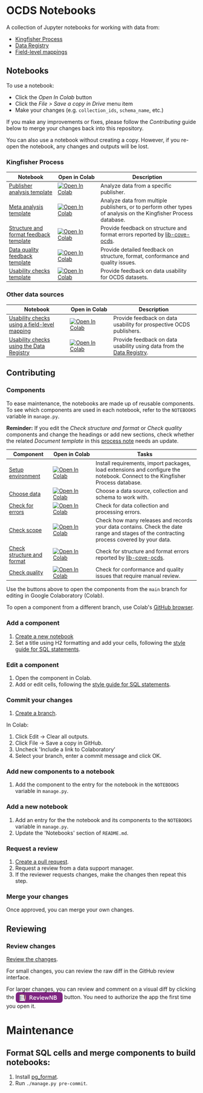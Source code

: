 # OCDS Notebooks

A collection of Jupyter notebooks for working with data from:

- [Kingfisher Process](https://kingfisher-process.readthedocs.io/en/latest/)
- [Data Registry](https://data.open-contracting.org)
- [Field-level mappings](https://www.open-contracting.org/resources/ocds-field-level-mapping-template/)

## Notebooks

To use a notebook:

* Click the *Open In Colab* button
* Click the *File > Save a copy in Drive* menu item
* Make your changes (e.g. `collection_ids`, `schema_name`, etc.)

If you make any improvements or fixes, please follow the *Contributing* guide below to merge your changes back into this repository.

You can also use a notebook without creating a copy. However, if you re-open the notebook, any changes and outputs will be lost.

### Kingfisher Process

Notebook | Open in Colab | Description
-- | -- | --
[Publisher analysis template](https://github.com/open-contracting/notebooks-ocds/blob/main/template_publisher_analysis.ipynb) | [![Open In Colab](https://colab.research.google.com/assets/colab-badge.svg)](https://colab.research.google.com/github/open-contracting/notebooks-ocds/blob/main/template_publisher_analysis.ipynb) | Analyze data from a specific publisher.
[Meta analysis template](https://github.com/open-contracting/notebooks-ocds/blob/main/template_meta_analysis.ipynb) | [![Open In Colab](https://colab.research.google.com/assets/colab-badge.svg)](https://colab.research.google.com/github/open-contracting/notebooks-ocds/blob/main/template_meta_analysis.ipynb) | Analyze data from multiple publishers, or to perform other types of analysis on the Kingfisher Process database.
[Structure and format feedback template](https://github.com/open-contracting/notebooks-ocds/blob/main/template_structure_and_format_feedback.ipynb) | [![Open In Colab](https://colab.research.google.com/assets/colab-badge.svg)](https://colab.research.google.com/github/open-contracting/notebooks-ocds/blob/main/template_structure_and_format_feedback.ipynb) | Provide feedback on structure and format errors reported by [lib-cove-ocds](https://github.com/open-contracting/lib-cove-ocds).
[Data quality feedback template](https://github.com/open-contracting/notebooks-ocds/blob/main/template_data_quality_feedback.ipynb) | [![Open In Colab](https://colab.research.google.com/assets/colab-badge.svg)](https://colab.research.google.com/github/open-contracting/notebooks-ocds/blob/main/template_data_quality_feedback.ipynb) | Provide detailed feedback on structure, format, conformance and quality issues.
[Usability checks template](https://github.com/open-contracting/notebooks-ocds/blob/main/template_usability_checks.ipynb) | [![Open In Colab](https://colab.research.google.com/assets/colab-badge.svg)](https://colab.research.google.com/github/open-contracting/notebooks-ocds/blob/main/template_usability_checks.ipynb) | Provide feedback on data usability for OCDS datasets.

### Other data sources

Notebook | Open in Colab | Description
-- | -- | --
[Usability checks using a field-level mapping](https://github.com/open-contracting/notebooks-ocds/blob/main/template_usability_checks_mapping.ipynb) | [![Open In Colab](https://colab.research.google.com/assets/colab-badge.svg)](https://colab.research.google.com/github/open-contracting/notebooks-ocds/blob/main/template_usability_checks_mapping.ipynb) | Provide feedback on data usability for prospective OCDS publishers.
[Usability checks using the Data Registry](https://github.com/open-contracting/notebooks-ocds/blob/main/template_usability_checks_data_registry.ipynb) | [![Open In Colab](https://colab.research.google.com/assets/colab-badge.svg)](https://colab.research.google.com/github/open-contracting/notebooks-ocds/blob/main/template_usability_checks_data_registry.ipynb) | Provide feedback on data usability using data from the [Data Registry](https://data.open-contracting.org/).

## Contributing

### Components

To ease maintenance, the notebooks are made up of reusable components. To see which components are used in each notebook, refer to the `NOTEBOOKS` variable in `manage.py`.

**Reminder:** If you edit the *Check structure and format* or *Check quality* components and change the headings or add new sections, check whether the related *Document template* in this [process note](https://docs.google.com/document/d/1_k7eA2rI-k5EH8VESkVAB73wa_qrpplL-7dKgMLTGZc/edit) needs an update.

Component | Open in Colab | Tasks
-- | -- | --
[Setup environment](https://github.com/open-contracting/notebooks-ocds/blob/main/setup_environment.ipynb) | [![Open In Colab](https://colab.research.google.com/assets/colab-badge.svg)](https://colab.research.google.com/github/open-contracting/notebooks-ocds/blob/main/setup_environment.ipynb) | Install requirements, import packages, load extensions and configure the notebook. Connect to the Kingfisher Process database.
[Choose data](https://github.com/open-contracting/notebooks-ocds/blob/main/choose_data.ipynb) | [![Open In Colab](https://colab.research.google.com/assets/colab-badge.svg)](https://colab.research.google.com/github/open-contracting/notebooks-ocds/blob/main/choose_data.ipynb) | Choose a data source, collection and schema to work with.
[Check for errors](https://github.com/open-contracting/notebooks-ocds/blob/main/check_for_errors.ipynb) | [![Open In Colab](https://colab.research.google.com/assets/colab-badge.svg)](https://colab.research.google.com/github/open-contracting/notebooks-ocds/blob/main/check_for_errors.ipynb) | Check for data collection and processing errors.
[Check scope](https://github.com/open-contracting/notebooks-ocds/blob/main/check_scope.ipynb) | [![Open In Colab](https://colab.research.google.com/assets/colab-badge.svg)](https://colab.research.google.com/github/open-contracting/notebooks-ocds/blob/main/check_scope.ipynb) | Check how many releases and records your data contains. Check the date range and stages of the contracting process covered by your data.
[Check structure and format](https://github.com/open-contracting/notebooks-ocds/blob/main/check_structure_and_format.ipynb) | [![Open In Colab](https://colab.research.google.com/assets/colab-badge.svg)](https://colab.research.google.com/github/open-contracting/notebooks-ocds/blob/main/check_structure_and_format.ipynb) | Check for structure and format errors reported by [lib-cove-ocds](https://github.com/open-contracting/lib-cove-ocds).
[Check quality](https://github.com/open-contracting/notebooks-ocds/blob/main/check_data_quality.ipynb) | [![Open In Colab](https://colab.research.google.com/assets/colab-badge.svg)](https://colab.research.google.com/github/open-contracting/notebooks-ocds/blob/main/check_data_quality.ipynb) | Check for conformance and quality issues that require manual review.

Use the buttons above to open the components from the `main` branch for editing in Google Colaboratory (Colab).

To open a component from a different branch, use Colab's [GitHub browser](https://colab.research.google.com/github/open-contracting/notebooks-ocds).

### Add a component

1. [Create a new notebook](https://colab.research.google.com/#create=true)
2. Set a title using H2 formatting and add your cells, following the [style guide for SQL statements](https://ocp-software-handbook.readthedocs.io/en/latest/services/postgresql.html#sql-statements).

### Edit a component

1. Open the component in Colab.
2. Add or edit cells, following the [style guide for SQL statements](https://ocp-software-handbook.readthedocs.io/en/latest/services/postgresql.html#sql-statements).

### Commit your changes

1. [Create a branch](https://docs.github.com/en/pull-requests/collaborating-with-pull-requests/proposing-changes-to-your-work-with-pull-requests/creating-and-deleting-branches-within-your-repository#creating-a-branch).

In Colab:

1. Click Edit -> Clear all outputs.
1. Click File -> Save a copy in GitHub.
1. Uncheck 'Include a link to Colaboratory'
1. Select your branch, enter a commit message and click OK.

### Add new components to a notebook

1. Add the component to the entry for the notebook in the `NOTEBOOKS` variable in `manage.py`.

### Add a new notebook

1. Add an entry for the the notebook and its components to the `NOTEBOOKS` variable in `manage.py`.
4. Update the 'Notebooks' section of `README.md`.

### Request a review

1. [Create a pull request](https://docs.github.com/en/pull-requests/collaborating-with-pull-requests/proposing-changes-to-your-work-with-pull-requests/creating-a-pull-request).
2. Request a review from a data support manager.
3. If the reviewer requests changes, make the changes then repeat this step.

### Merge your changes

Once approved, you can merge your own changes.

## Reviewing

### Review changes

[Review the changes](https://docs.github.com/en/pull-requests/collaborating-with-pull-requests/reviewing-changes-in-pull-requests/reviewing-proposed-changes-in-a-pull-request).

For small changes, you can review the raw diff in the GitHub review interface.

For larger changes, you can review and comment on a visual diff by clicking the <img align="absmiddle"  alt="ReviewNB" height="28" class="BotMessageButtonImage" src="https://raw.githubusercontent.com/ReviewNB/support/master/images/button_reviewnb.png"/> button. You need to authorize the app the first time you open it.

# Maintenance

## Format SQL cells and merge components to build notebooks:

1. Install [pg_format](https://github.com/darold/pgFormatter).
2. Run `./manage.py pre-commit`.
